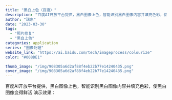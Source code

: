 ```yaml
---
title: "黑白上色（百度）"
description: "百度AI开放平台提供，黑白图像上色，智能识别黑白图像内容并填充色彩，使黑白图像变得鲜活 演示效果： "
author: "瑞东"
date: "2023-03-30"
tags:
  - "照片修复"
  - "黑白上色"
categories: application
series: "图像处理"
website_link: "https://ai.baidu.com/tech/imageprocess/colourize"
color: "#008DE1"

thumb_image: "/img/908305a6d2af88f4eb22b77e14240435.png"
cover_image: "/img/908305a6d2af88f4eb22b77e14240435.png"
---
```


百度AI开放平台提供，黑白图像上色，智能识别黑白图像内容并填充色彩，使黑白图像变得鲜活 演示效果： 